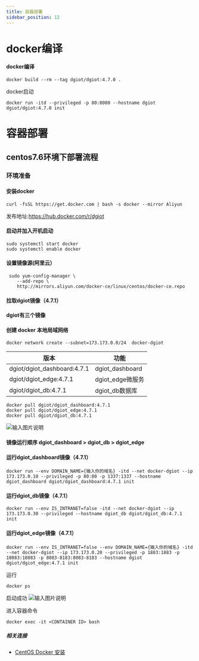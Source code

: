 ```yaml
---
title: 容器部署 
sidebar_position: 12
---
```


# docker编译

#### docker编译

```shell
docker build --rm --tag dgiot/dgiot:4.7.0 .
```

docker启动

```shell
docker run -itd --privileged -p 80:8080 --hostname dgiot dgiot/dgiot:4.7.0 init
```

# 容器部署

## centos7.6环境下部署流程

### 环境准备

#### 安装docker

```shell
curl -fsSL https://get.docker.com | bash -s docker --mirror Aliyun
```

发布地址:https://hub.docker.com/r/dgiot

#### 启动并加入开机启动

```shell
sudo systemctl start docker
sudo systemctl enable docker
```

#### 设置镜像源(阿里云）

```shell
 sudo yum-config-manager \
    --add-repo \
    http://mirrors.aliyun.com/docker-ce/linux/centos/docker-ce.repo
```

#### 拉取dgiot镜像（4.7.1）

#### dgiot有三个镜像

#### 创建 docker 本地局域网络

```shell
docker network create --subnet=173.173.0.0/24  docker-dgiot
```

|  版本 | 功能 |  
|------|----------|
| dgiot/dgiot_dashboard:4.7.1   |     dgiot_dashboard  | 
| dgiot/dgiot_edge:4.7.1        |     dgiot_edge微服务  | 
| dgiot/dgiot_db:4.7.1          |     dgiot_db数据库    | 

```shell
docker pull dgiot/dgiot_dashboard:4.7.1
docker pull dgiot/dgiot_edge:4.7.1   
docker pull dgiot/dgiot_db:4.7.1  
```
![输入图片说明](http://dgiot-1253666439.cos.ap-shanghai-fsi.myqcloud.com/dgiot_web/image_deployment/container.png)

#### 镜像运行顺序 dgiot_dashboard > dgiot_db > dgiot_edge
#### 运行dgiot_dashboard镜像（4.7.1）
```shell
docker run --env DOMAIN_NAME={输入你的域名} -itd --net docker-dgiot --ip 173.173.0.10 --privileged -p 80:80 -p 1337:1337 --hostname dgiot_dashboard dgiot/dgiot_dashboard:4.7.1 init
```
#### 运行dgiot_db镜像（4.7.1）
```shell
docker run --env IS_INTRANET=false -itd --net docker-dgiot --ip 173.173.0.30 --privileged --hostname dgiot_db dgiot/dgiot_db:4.7.1 init
```
#### 运行dgiot_edge镜像（4.7.1）
```shell
docker run --env IS_INTRANET=false --env DOMAIN_NAME={输入你的域名} -itd --net docker-dgiot --ip 173.173.0.20 --privileged -p 1883:1883 -p 18083:18083 -p 8083-8183:8083-8183 --hostname dgiot dgiot/dgiot_edge:4.7.1 init
```
运行 
```shell
docker ps
```
启动成功
![输入图片说明](http://dgiot-1253666439.cos.ap-shanghai-fsi.myqcloud.com/dgiot_web/image_deployment/container1.png)

进入容器命令
```shell
docker exec -it <CONTAINER ID> bash
```

##### 相关连接

- [CentOS Docker 安装](https://www.runoob.com/docker/centos-docker-install.html)